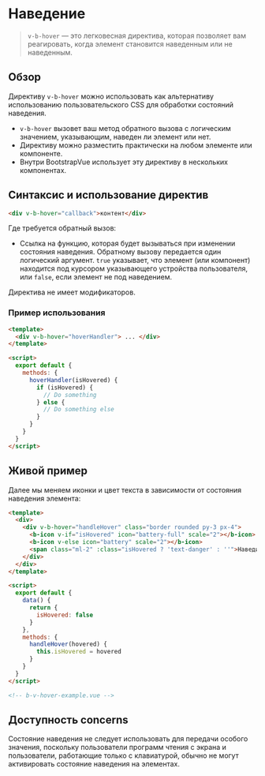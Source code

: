 # Наведение

> `v-b-hover` — это легковесная директива, которая позволяет вам реагировать, когда элемент
> становится наведенным или не наведенным.

## Обзор

Директиву `v-b-hover` можно использовать как альтернативу использованию пользовательского CSS для
обработки состояний наведения.

- `v-b-hover` вызовет ваш метод обратного вызова с логическим значением, указывающим, наведен ли
  элемент или нет.
- Директиву можно разместить практически на любом элементе или компоненте.
- Внутри BootstrapVue использует эту директиву в нескольких компонентах.

## Синтаксис и использование директив

```html
<div v-b-hover="callback">контент</div>
```

Где требуется обратный вызов:

- Ссылка на функцию, которая будет вызываться при изменении состояния наведения. Обратному вызову
  передается один логический аргумент. `true` указывает, что элемент (или компонент) находится под
  курсором указывающего устройства пользователя, или `false`, если элемент не под наведением.

Директива не имеет модификаторов.

### Пример использования

```html
<template>
  <div v-b-hover="hoverHandler"> ... </div>
</template>

<script>
  export default {
    methods: {
      hoverHandler(isHovered) {
        if (isHovered) {
          // Do something
        } else {
          // Do something else
        }
      }
    }
  }
</script>
```

## Живой пример

Далее мы меняем иконки и цвет текста в зависимости от состояния наведения элемента:

```html
<template>
  <div>
    <div v-b-hover="handleHover" class="border rounded py-3 px-4">
      <b-icon v-if="isHovered" icon="battery-full" scale="2"></b-icon>
      <b-icon v-else icon="battery" scale="2"></b-icon>
      <span class="ml-2" :class="isHovered ? 'text-danger' : ''">Наведите курсор на эту область</span>
    </div>
  </div>
</template>

<script>
  export default {
    data() {
      return {
        isHovered: false
      }
    },
    methods: {
      handleHover(hovered) {
        this.isHovered = hovered
      }
    }
  }
</script>

<!-- b-v-hover-example.vue -->
```

## Доступность concerns

Состояние наведения не следует использовать для передачи особого значения, поскольку пользователи
программ чтения с экрана и пользователи, работающие только с клавиатурой, обычно не могут
активировать состояние наведения на элементах.
